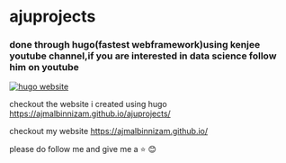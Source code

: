 # ajuprojects

### done through hugo(fastest webframework)using kenjee youtube channel,if you are interested in data science follow him on youtube



[![hugo website](https://img.youtube.com/vi/mEZ1Hj5yQ-8/0.jpg)](https://www.youtube.com/watch?v=mEZ1Hj5yQ-8)




checkout the website i created using hugo https://ajmalbinnizam.github.io/ajuprojects/

checkout my website https://ajmalbinnizam.github.io/

please do follow me and give me a :star: :blush:
